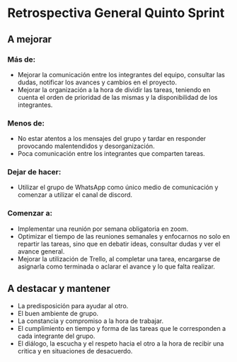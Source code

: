 # Retrospectiva General Quinto Sprint 

## A mejorar
### Más de:
- Mejorar la comunicación entre los integrantes del equipo, consultar las dudas, notificar los avances y cambios en el proyecto.
- Mejorar la organización a la hora de dividir las tareas, teniendo en cuenta el orden de prioridad de las mismas y la disponibilidad de los integrantes. 
### Menos de:
- No estar atentos a los mensajes del grupo y tardar en responder provocando malentendidos y desorganización.  
- Poca comunicación entre los integrantes que comparten tareas. 
### Dejar de hacer:
- Utilizar el grupo de WhatsApp como único medio de comunicación y comenzar a utilizar el canal de discord. 
### Comenzar a:
- Implementar una reunión por semana obligatoria en zoom. 
- Optimizar el tiempo de las reuniones semanales y enfocarnos no solo en repartir las tareas, sino que en debatir ideas, consultar dudas y ver el avance general. 
- Mejorar la utilización de Trello, al completar una tarea, encargarse de asignarla como terminada o aclarar el avance y lo que falta realizar. 

## A destacar y mantener
- La predisposición para ayudar al otro.
- El buen ambiente de grupo.
- La constancia y compromiso a la hora de trabajar.
- El cumplimiento en tiempo y forma de las tareas que le corresponden a cada integrante del grupo.
- El diálogo, la escucha y el respeto hacia el otro a la hora de recibir una critica y en situaciones de desacuerdo.
